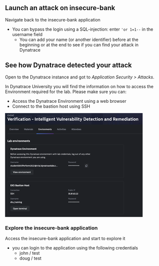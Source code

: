 ## Launch an attack on insecure-bank

Navigate back to the insecure-bank application
- You can bypass the login using a SQL-injection: enter `'or 1=1--` in the username field
  - You can add your name (or another identifier) before at the beginning or at the end to see if you can find your attack in Dynatrace


## See how Dynatrace detected your attack
Open to the Dynatrace instance and got to *Application Security > Attacks*. 

In Dynatrace University you will find the information on how to access the Environment required for the lab. Please make sure you can:
- Access the Dynatrace Environment using a web browser
- Connect to the bastion host using SSH

![Environment](../../assets/images/1-1-environment.png)

### Explore the insecure-bank application

Access the insecure-bank application and start to explore it
- you can login to the application using the following credentials
  - john / test
  - doug / test